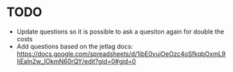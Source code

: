 # TODO
* Update questions so it is possible to ask a quesiton again for double the costs
* Add questions based on the jetlag docs: https://docs.google.com/spreadsheets/d/1jbE0vujOeOzc4oSfkqbOxmL9IiEaln2w_IOkmN60rQY/edit?gid=0#gid=0